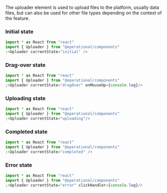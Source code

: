 The uploader element is used to upload files to the platform, usually data files, but can also be used for other file types depending on the context of the feature.

### Initial state

```jsx
import * as React from "react"
import { Uploader } from "@operational/components"
;<Uploader currentState="initial" />
```

### Drag-over state

```jsx
import * as React from "react"
import { Uploader } from "@operational/components"
;<Uploader currentState="dragOver" onMouseUp={console.log}/>
```

### Uploading state

```jsx
import * as React from "react"
import { Uploader } from "@operational/components"
;<Uploader currentState="uploading"/>
```

### Completed state

```jsx
import * as React from "react"
import { Uploader } from "@operational/components"
;<Uploader currentState="completed" />
```

### Error state

```jsx
import * as React from "react"
import { Uploader } from "@operational/components"
;<Uploader currentState="error" clickHandler={console.log}/>
```
